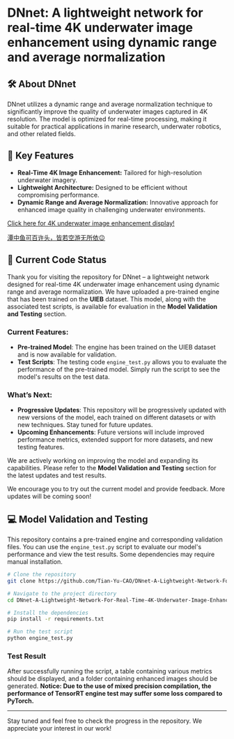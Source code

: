 ﻿# DNnet: A lightweight network for real-time 4K underwater image enhancement using dynamic range and average normalization

## 🛠️ About DNnet
DNnet utilizes a dynamic range and average normalization technique to significantly improve the quality of underwater images captured in 4K resolution. The model is optimized for real-time processing, making it suitable for practical applications in marine research, underwater robotics, and other related fields.

## 🚀 Key Features

* **Real-Time 4K Image Enhancement:** Tailored for high-resolution underwater imagery.
* **Lightweight Architecture:** Designed to be efficient without compromising performance.
* **Dynamic Range and Average Normalization:** Innovative approach for enhanced image quality in challenging underwater environments.

[Click here for 4K underwater image enhancement display!](https://tian-yu-cao.github.io/DNnet-A-Lightweight-Network-For-Real-Time-4K-Underwater-Image-Enhancement/)

[潭中鱼可百许头，皆若空游无所依😉](https://tian-yu-cao.github.io/DNnet-A-Lightweight-Network-For-Real-Time-4K-Underwater-Image-Enhancement/swim_in_air)

## 📆 Current Code Status
Thank you for visiting the repository for DNnet – a lightweight network designed for real-time 4K underwater image enhancement using dynamic range and average normalization. We have uploaded a pre-trained engine that has been trained on the **UIEB** dataset. This model, along with the associated test scripts, is available for evaluation in the **Model Validation and Testing** section.

### Current Features:
- **Pre-trained Model**: The engine has been trained on the UIEB dataset and is now available for validation.
- **Test Scripts**: The testing code `engine_test.py` allows you to evaluate the performance of the pre-trained model. Simply run the script to see the model's results on the test data.

### What’s Next:
- **Progressive Updates**: This repository will be progressively updated with new versions of the model, each trained on different datasets or with new techniques. Stay tuned for future updates.
- **Upcoming Enhancements**: Future versions will include improved performance metrics, extended support for more datasets, and new testing features.
  
We are actively working on improving the model and expanding its capabilities. Please refer to the **Model Validation and Testing** section for the latest updates and test results.

We encourage you to try out the current model and provide feedback. More updates will be coming soon!

## 💻 Model Validation and Testing
This repository contains a pre-trained engine and corresponding validation files. You can use the `engine_test.py` script to evaluate our model's performance and view the test results. Some dependencies may require manual installation.

```bash
# Clone the repository
git clone https://github.com/Tian-Yu-CAO/DNnet-A-Lightweight-Network-For-Real-Time-4K-Underwater-Image-Enhancement.git

# Navigate to the project directory
cd DNnet-A-Lightweight-Network-For-Real-Time-4K-Underwater-Image-Enhancement

# Install the dependencies
pip install -r requirements.txt

# Run the test script
python engine_test.py
```

### Test Result
After successfully running the script, a table containing various metrics should be displayed, and a folder containing enhanced images should be generated. **Notice: Due to the use of mixed precision compilation, the performance of TensorRT engine test may suffer some loss compared to PyTorch.**

---

Stay tuned and feel free to check the progress in the repository. We appreciate your interest in our work!



